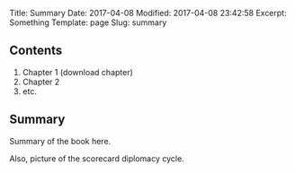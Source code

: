 Title: Summary
Date: 2017-04-08
Modified: 2017-04-08 23:42:58
Excerpt: Something
Template: page
Slug: summary


## Contents

1. Chapter 1 (download chapter)
2. Chapter 2
3. etc.


## Summary

Summary of the book here.

Also, picture of the scorecard diplomacy cycle.
